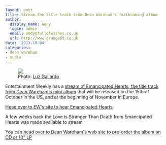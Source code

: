 ```yaml
---
layout: post
title: Stream the title track from Dean Wareham's forthcoming album
author:
  display_name: Andy
  login: admin
  email: andy@fullofwishes.co.uk
  url: http://www.grange85.co.uk
date: '2013-10-04'
categories:
- dean wareham
- audio
---
```

<p><figure class="caption aligncenter"><img src="https://media.fullofwishes.co.uk/05-dean_wareham/pictures/3_DW_120_B108_B_1024.jpg" class /><figcaption class="caption-text"> Photo: <a href="http://www.luzgallardo.com">Luz Gallardo</a></figcaption></figure>
<p>Entertainment Weekly has a <a href="http://music-mix.ew.com/2013/10/04/dean-wareham-new-album-emancipated-hearts/">stream of Emancipated Hearts, the title track from Dean Wareham's mini album</a> that will be released on the 15th of October in the US, and at the beginning of November in Europe.</p>
<p><a href="http://music-mix.ew.com/2013/10/04/dean-wareham-new-album-emancipated-hearts/">Head over to EW's site to hear Emancipated Hearts</a></p>
<p>A few weeks back the Love is Stranger Than Death from Emancipated Hearts was made available to stream</p>
<p>You can <a href="http://elevenspot.11spot.com/deanwareham.html">head over to Dean Wareham's web site to pre-order the album on CD or 10" LP</a></p>
